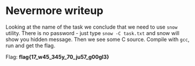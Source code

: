 # Nevermore writeup
Looking at the name of the task we conclude that we need to use `snow` utility. There is no password - just type `snow -C task.txt` and snow will show you hidden message. Then we see some C source. Compile with `gcc`, run and get the flag.

Flag: **flag{17_w45_345y_70_ju57_g00gl3}**
